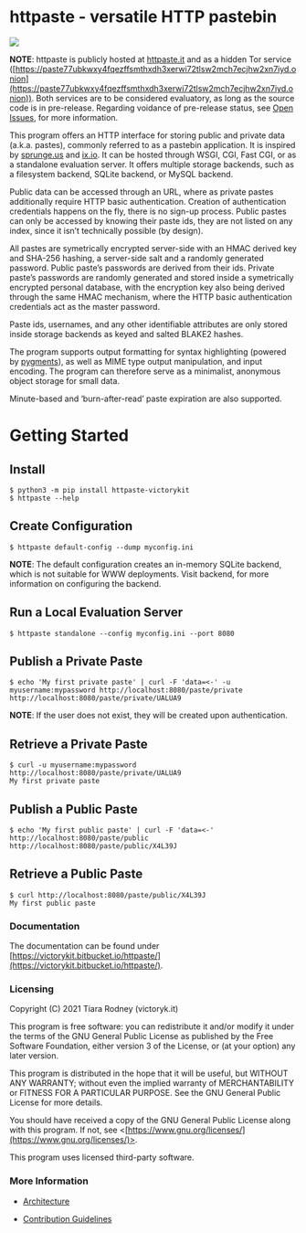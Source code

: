 # httpaste - versatile HTTP pastebin

![](docs/_assets/images/favpng_parrot-royalty-free-cartoon.png)

**NOTE**: httpaste is publicly hosted at [httpaste.it](http://httpaste.it) and as a hidden Tor service ([https://paste77ubkwxy4fqezffsmthxdh3xerwi72tlsw2mch7ecjhw2xn7iyd.onion](https://paste77ubkwxy4fqezffsmthxdh3xerwi72tlsw2mch7ecjhw2xn7iyd.onion)).
Both services are to be considered evaluatory, as long as the source code
is in pre-release. Regarding voidance of pre-release status, see [Open Issues](https://victorykit.atlassian.net/issues/?jql=project%20%3D%20HTTPASTE%20AND%20fixVersion%20in%20(1.1.0-beta%2C%201.2.0-beta%2C%201.3.0)), for more information.

This program offers an HTTP interface for storing public and private data
(a.k.a. pastes), commonly referred to as a pastebin application. It is inspired by [sprunge.us](http://sprunge.us) and [ix.io](http://ix.io/). It can be hosted through WSGI, CGI, Fast
CGI, or as a standalone evaluation server. It offers multiple storage backends,
such as a filesystem backend, SQLite backend, or MySQL backend.

Public data can be accessed through an URL, where as private pastes
additionally require HTTP basic authentication. Creation of authentication
credentials happens on the fly, there is no sign-up process. Public pastes can
only be accessed by knowing their paste ids, they are not listed on any index,
since it isn’t technically possible (by design).

All pastes are symetrically encrypted server-side with an HMAC derived key and
SHA-256 hashing, a server-side salt and a randomly generated password. Public
paste’s passwords are derived from their ids. Private paste’s passwords are
randomly generated and stored inside a symetrically encrypted personal
database, with the encryption key also being derived through the same HMAC
mechanism, where the HTTP basic authentication credentials act as the master
password.

Paste ids, usernames, and any other identifiable attributes are only stored
inside storage backends as keyed and salted BLAKE2 hashes.

The program supports output formatting for syntax highlighting (powered by
[pygments](https://pygments.org/)), as well as MIME type output manipulation, and input encoding.
The program can therefore serve as a minimalist, anonymous object storage for
small data.

Minute-based and ‘burn-after-read’ paste expiration are also supported.

# Getting Started

## Install

```shell
$ python3 -m pip install httpaste-victorykit
$ httpaste --help
```

## Create Configuration

```shell
$ httpaste default-config --dump myconfig.ini
```

**NOTE**: The default configuration creates an in-memory SQLite backend, which is not
suitable for WWW deployments. Visit backend, for more
information on configuring the backend.

## Run a Local Evaluation Server

```shell
$ httpaste standalone --config myconfig.ini --port 8080
```

## Publish a Private Paste

```shell
$ echo 'My first private paste' | curl -F 'data=<-' -u myusername:mypassword http://localhost:8080/paste/private
http://localhost:8080/paste/private/UALUA9
```

**NOTE**: If the user does not exist, they will be created upon authentication.

## Retrieve a Private Paste

```shell
$ curl -u myusername:mypassword http://localhost:8080/paste/private/UALUA9
My first private paste
```

## Publish a Public Paste

```shell
$ echo 'My first public paste' | curl -F 'data=<-' http://localhost:8080/paste/public
http://localhost:8080/paste/public/X4L39J
```

## Retrieve a Public Paste

```shell
$ curl http://localhost:8080/paste/public/X4L39J
My first public paste
```

### Documentation

The documentation can be found under [https://victorykit.bitbucket.io/httpaste/](https://victorykit.bitbucket.io/httpaste/).

### Licensing

Copyright (C) 2021  Tiara Rodney (victoryk.it)

This program is free software: you can redistribute it and/or modify
it under the terms of the GNU General Public License as published by
the Free Software Foundation, either version 3 of the License, or
(at your option) any later version.

This program is distributed in the hope that it will be useful,
but WITHOUT ANY WARRANTY; without even the implied warranty of
MERCHANTABILITY or FITNESS FOR A PARTICULAR PURPOSE.  See the
GNU General Public License for more details.

You should have received a copy of the GNU General Public License
along with this program. If not, see <[https://www.gnu.org/licenses/](https://www.gnu.org/licenses/)>.

This program uses licensed third-party software.

### More Information


* [Architecture](ARCHITECTURE.md)


* [Contribution Guidelines](CONTRIBUTING.md)

